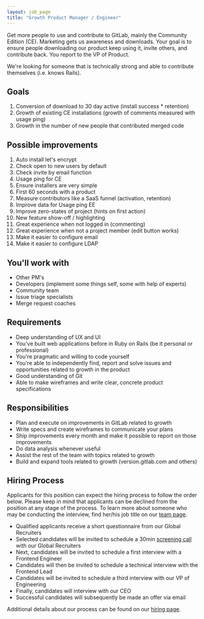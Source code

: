 ```yaml
---
layout: job_page
title: "Growth Product Manager / Engineer"
---
```


Get more people to use and contribute to GitLab, mainly the Community Edition (CE). Marketing gets us awareness and downloads. Your goal is to ensure people downloading our product keep using it, invite others, and contribute back. You report to the VP of Product.

We're looking for someone that is technically strong and able to contribute
themselves (i.e. knows Rails).

## Goals

1. Conversion of download to 30 day active (install success * retention)
1. Growth of existing CE installations
(growth of comments measured with usage ping)
1. Growth in the number of new people that contributed merged code

## Possible improvements

1. Auto install let's encrypt
1. Check open to new users by default
1. Check invite by email function
1. Usage ping for CE
1. Ensure installers are very simple
1. First 60 seconds with a product
1. Measure contributors like a SaaS funnel (activation, retention)
1. Improve data for Usage ping EE
1. Improve zero-states of project (hints on first action)
1. New feature show-off / highlighting
1. Great experience when not logged in (commenting)
1. Great experience when not a project member (edit button works)
1. Make it easier to configure email
1. Make it easier to configure LDAP

## You'll work with

* Other PM's
* Developers (implement some things self, some with help of experts)
* Community team
* Issue triage specialists
* Merge request coaches

## Requirements

- Deep understanding of UX and UI
- You've built web applications before in Ruby on Rails (be it personal or professional)
- You're pragmatic and willing to code yourself
- You're able to independently find, report and solve issues and opportunities related to growth in the product
- Good understanding of Git
- Able to make wireframes and write clear, concrete product specifications

## Responsibilities

- Plan and execute on improvements in GitLab related to growth
- Write specs and create wireframes to communicate your plans
- Ship improvements every month and make it possible to report on those
improvements
- Do data analysis whenever useful
- Assist the rest of the team with topics related to growth
- Build and expand tools related to growth (version.gitlab.com and others)

## Hiring Process

Applicants for this position can expect the hiring process to follow the order below. Please keep in mind that applicants can be declined from the position at any stage of the process. To learn more about someone who may be conducting the interview, find her/his job title on our [team page](/team).


* Qualified applicants receive a short questionnaire from our Global Recruiters
* Selected candidates will be invited to schedule a 30min [screening call](/handbook/hiring/#screening-call) with our Global Recruiters
* Next, candidates will be invited to schedule a first interview with a Frontend Engineer
* Candidates will then be invited to schedule a technical interview with the Frontend Lead
* Candidates will be invited to schedule a third interview with our VP of Engineering
* Finally, candidates will interview with our CEO
* Successful candidates will subsequently be made an offer via email


Additional details about our process can be found on our [hiring page](/handbook/hiring).
